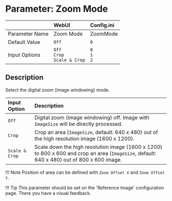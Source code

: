 # Parameter: Zoom Mode

|                   | WebUI               | Config.ini
|:---               |:---                 |:----
| Parameter Name    | Zoom Mode           | ZoomMode
| Default Value     | `Off`               | `0`
| Input Options     | `Off`<br>`Crop`<br>`Scale & Crop` | `0`<br>`1`<br>`2`


## Description

Select the digital zoom (image windowing) mode.


| Input Option  | Description
|:---           |:---
| `Off`         | Digital zoom (image windowing) off. Image with `ImageSize` will be directly processed.
| `Crop`        | Crop an area (`ImageSize`, default: 640 x 480) out of the high resolution image (1600 x 1200). 
| `Scale & Crop`| Scale down the high resolution image (1600 x 1200) to 800 x 600 and crop an area (`ImageSize`, default: 640 x 480) out of 800 x 600 image.


!!! Note
    Position of area can be defined with `Zoom Offset X` and `Zoom Offset Y`.


!!! Tip
    This parameter should be set on the 'Reference Image' configuration page. 
    There you have a visual feedback.
